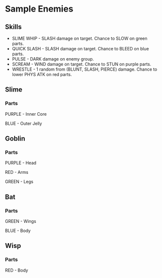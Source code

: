 # Sample Enemies

## Skills
- SLIME WHIP - SLASH damage on target. Chance to SLOW on green parts.
- QUICK SLASH - SLASH damage on target. Chance to BLEED on blue parts.
- PULSE - DARK damage on enemy group. 
- SCREAM - WIND damage on target. Chance to STUN on purple parts.
- WRESTLE - 1 random from (BLUNT, SLASH, PIERCE) damage. Chance to lower PHYS ATK on red parts.

## Slime
### Parts
PURPLE - Inner Core

BLUE - Outer Jelly

## Goblin
### Parts
PURPLE - Head

RED - Arms

GREEN - Legs

## Bat
### Parts
GREEN - Wings

BLUE - Body

## Wisp
### Parts
RED - Body

